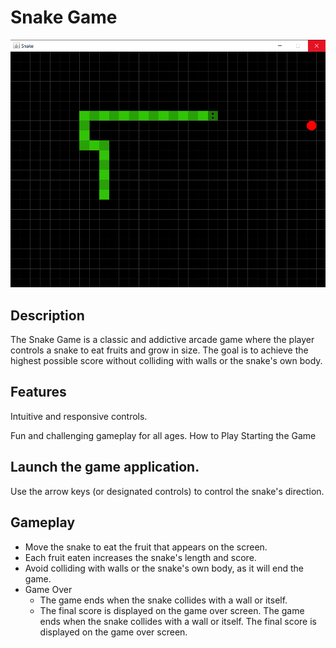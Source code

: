 # Snake Game

![Example](Example1.png)

## Description
The Snake Game is a classic and addictive arcade game where the player controls a snake to eat fruits and grow in size. The goal is to achieve the highest possible score without colliding with walls or the snake's own body.

## Features
Intuitive and responsive controls.

[//]: <> ( Increasing difficulty as the snake grows longer. )
Fun and challenging gameplay for all ages.
How to Play
Starting the Game

## Launch the game application.
[//]: <> (The game starts on the main menu screen.)
[//]: <> (Main Menu)

[//]: <> (Click the "Play" button to start the game.)
Use the arrow keys (or designated controls) to control the snake's direction.

## Gameplay

- Move the snake to eat the fruit that appears on the screen.
- Each fruit eaten increases the snake's length and score.
- Avoid colliding with walls or the snake's own body, as it will end the game.
- Game Over
    -  The game ends when the snake collides with a wall or itself.
    -  The final score is displayed on the game over screen.
The game ends when the snake collides with a wall or itself.
The final score is displayed on the game over screen.

[//]: <> (Restart)
